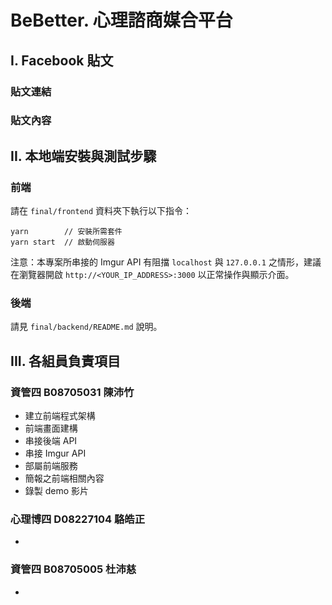 # BeBetter. 心理諮商媒合平台

## I. Facebook 貼文

### 貼文連結

### 貼文內容

## II. 本地端安裝與測試步驟

### 前端

請在 `final/frontend` 資料夾下執行以下指令：

```
yarn        // 安裝所需套件
yarn start  // 啟動伺服器
```

注意：本專案所串接的 Imgur API 有阻擋 `localhost` 與 `127.0.0.1` 之情形，建議在瀏覽器開啟 `http://<YOUR_IP_ADDRESS>:3000` 以正常操作與顯示介面。

### 後端

請見 `final/backend/README.md` 說明。

## III. 各組員負責項目

### 資管四 B08705031 陳沛竹

- 建立前端程式架構
- 前端畫面建構
- 串接後端 API
- 串接 Imgur API
- 部屬前端服務
- 簡報之前端相關內容
- 錄製 demo 影片

### 心理博四 D08227104 駱皓正

-

### 資管四 B08705005 杜沛慈

-
